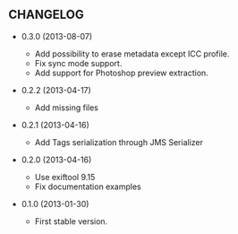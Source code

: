 CHANGELOG
---------

* 0.3.0 (2013-08-07)

  * Add possibility to erase metadata except ICC profile.
  * Fix sync mode support.
  * Add support for Photoshop preview extraction.

* 0.2.2 (2013-04-17)

  * Add missing files

* 0.2.1 (2013-04-16)

  * Add Tags serialization through JMS Serializer

* 0.2.0 (2013-04-16)

  * Use exiftool 9.15
  * Fix documentation examples

* 0.1.0 (2013-01-30)

  * First stable version.
